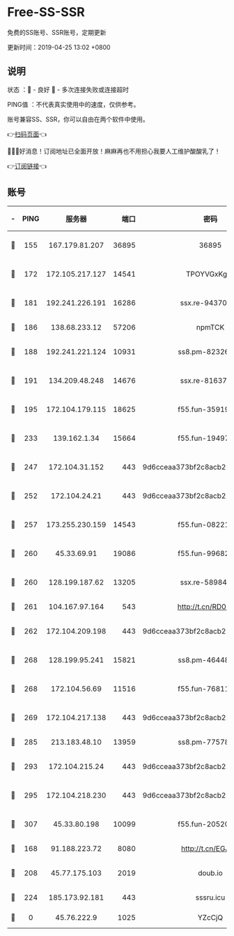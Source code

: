 # Free-SS-SSR

免费的SS账号、SSR账号，定期更新

更新时间：2019-04-25 13:02 +0800

## 说明

状态     ：🙂 - 良好 🙁 - 多次连接失败或连接超时

PING值   ：不代表真实使用中的速度，仅供参考。

账号兼容SS、SSR，你可以自由在两个软件中使用。

👉[扫码页面](https://liesauer.github.io/Free-SS-SSR/)👈

🎉🎉🎉好消息！订阅地址已全面开放！麻麻再也不用担心我要人工维护酸酸乳了！

👉[订阅链接](https://www.liesauer.net/yogurt/subscribe?ACCESS_TOKEN=DAYxR3mMaZAsaqUb)👈

## 账号

|-|PING|服务器|端口|密码|加密方式|区域|
|:----:|:----:|:-----:|-----:|:----:|:----:|:----:|
|🙂|155|167.179.81.207|36895|36895|aes-256-cfb|JP|
|🙂|172|172.105.217.127|14541|TPOYVGxKglpi|aes-256-cfb|JP|
|🙂|181|192.241.226.191|16286|ssx.re-94370823|aes-256-cfb|US|
|🙂|186|138.68.233.12|57206|npmTCK|rc4-md5|US|
|🙂|188|192.241.221.124|10931|ss8.pm-82326402|aes-256-cfb|US|
|🙂|191|134.209.48.248|14676|ssx.re-81637281|aes-256-cfb|US|
|🙂|195|172.104.179.115|18625|f55.fun-35919229|aes-256-cfb|SG|
|🙂|233|139.162.1.34|15664|f55.fun-19497646|aes-256-cfb|SG|
|🙂|247|172.104.31.152|443|9d6cceaa373bf2c8acb22e60b6a58be6|aes-256-cfb|US|
|🙂|252|172.104.24.21|443|9d6cceaa373bf2c8acb22e60b6a58be6|aes-256-cfb|US|
|🙂|257|173.255.230.159|14543|f55.fun-08221681|aes-256-cfb|US|
|🙂|260|45.33.69.91|19086|f55.fun-99682358|aes-256-cfb|US|
|🙂|260|128.199.187.62|13205|ssx.re-58984810|aes-256-cfb|SG|
|🙂|261|104.167.97.164|543|http://t.cn/RD0D7sx|rc4-md5|CA|
|🙂|262|172.104.209.198|443|9d6cceaa373bf2c8acb22e60b6a58be6|aes-256-cfb|US|
|🙂|268|128.199.95.241|15821|ss8.pm-46448120|aes-256-cfb|SG|
|🙂|268|172.104.56.69|11516|f55.fun-76811416|aes-256-cfb|SG|
|🙂|269|172.104.217.138|443|9d6cceaa373bf2c8acb22e60b6a58be6|aes-256-cfb|US|
|🙂|285|213.183.48.10|13959|ss8.pm-77578646|rc4-md5|RU|
|🙂|293|172.104.215.24|443|9d6cceaa373bf2c8acb22e60b6a58be6|aes-256-cfb|US|
|🙂|295|172.104.218.230|443|9d6cceaa373bf2c8acb22e60b6a58be6|aes-256-cfb|US|
|🙂|307|45.33.80.198|10099|f55.fun-20520283|aes-256-cfb|US|
|🙂|168|91.188.223.72|8080|http://t.cn/EGJIyrl|rc4-md5|RU|
|🙂|208|45.77.175.103|2019|doub.io|aes-128-ctr|SG|
|🙂|224|185.173.92.181|443|sssru.icu|rc4-md5|RU|
|🙁|0|45.76.222.9|1025|YZcCjQ|rc4-md5|JP|
